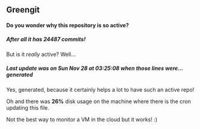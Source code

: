 ## Greengit

#### Do you wonder why this repository is so active?

##### After all it has 24487 commits!

But is it *really* active? Well...

##### Last update was on Sun Nov 28 at 03:25:08 when those lines were... generated

Yes, generated, because it certainly helps a lot to have such an active repo!

Oh and there was **26%** disk usage on the machine
where there is the cron updating this file.

Not the best way to monitor a VM in the cloud but it works! :)
